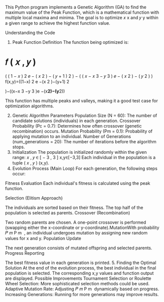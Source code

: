 This Python program implements a Genetic Algorithm (GA) to find the maximum value of the Peak Function, which is a mathematical function with multiple local maxima and minima. The goal is to optimize 
𝑥
x and 
𝑦
y within a given range to achieve the highest function value.

Understanding the Code
1. Peak Function Definition
The function being optimized is:

𝑓
(
𝑥
,
𝑦
)
=
(
(
1
−
𝑥
)
2
𝑒
−
(
𝑥
2
)
−
(
𝑦
+
1
)
2
)
−
(
(
𝑥
−
𝑥
3
−
𝑦
3
)
𝑒
−
(
𝑥
2
)
−
(
𝑦
2
)
)
f(x,y)=((1−x) 
2
 e 
−(x 
2
 )−(y+1) 
2
 
 )−((x−x 
3
 −y 
3
 )e 
−(x**2)−(y**2))

This function has multiple peaks and valleys, making it a good test case for optimization algorithms.

2. Genetic Algorithm Parameters
Population Size (N = 60): The number of candidate solutions (individuals) in each generation.
Crossover Probability (Pc = 0.7): Determines how often crossover (genetic recombination) occurs.
Mutation Probability (Pm = 0.1): Probability of applying mutation to an individual.
Number of Generations (num_generations = 20): The number of iterations before the algorithm stops.
3. Initialization
The population is initialized randomly within the given range:
𝑥
,
𝑦
∈
[
−
3
,
3
]
x,y∈[−3,3]
Each individual in the population is a tuple 
(
𝑥
,
𝑦
)
(x,y).
4. Evolution Process (Main Loop)
For each generation, the following steps occur:

Fitness Evaluation
Each individual's fitness is calculated using the peak function.

Selection (Elitism Approach)

The individuals are sorted based on their fitness.
The top half of the population is selected as parents.
Crossover (Recombination)

Two random parents are chosen.
A one-point crossover is performed (swapping either the x-coordinate or y-coordinate).MutationWith probability 
𝑃
𝑚
P 
m
​
 , an individual undergoes mutation by assigning new random values for x and y.
Population Update

The next generation consists of mutated offspring and selected parents.
Progress Reporting

The best fitness value in each generation is printed.
5. Finding the Optimal Solution
At the end of the evolution process, the best individual in the final population is selected.
The corresponding x,y values and function output are displayed.
Possible Improvements
Tournament Selection or Roulette Wheel Selection: More sophisticated selection methods could be used.
Adaptive Mutation Rate: Adjusting 
𝑃
𝑚
P 
m
​
  dynamically based on progress.
Increasing Generations: Running for more generations may improve results.
